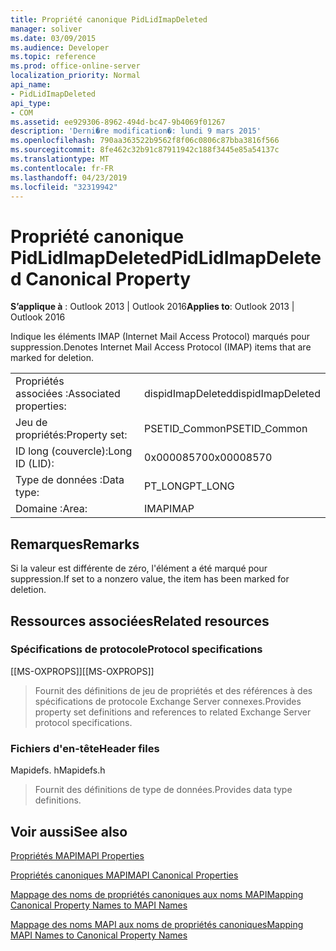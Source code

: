```yaml
---
title: Propriété canonique PidLidImapDeleted
manager: soliver
ms.date: 03/09/2015
ms.audience: Developer
ms.topic: reference
ms.prod: office-online-server
localization_priority: Normal
api_name:
- PidLidImapDeleted
api_type:
- COM
ms.assetid: ee929306-8962-494d-bc47-9b4069f01267
description: 'Derni�re modification�: lundi 9 mars 2015'
ms.openlocfilehash: 790aa363522b9562f8f06c0806c87bba3816f566
ms.sourcegitcommit: 8fe462c32b91c87911942c188f3445e85a54137c
ms.translationtype: MT
ms.contentlocale: fr-FR
ms.lasthandoff: 04/23/2019
ms.locfileid: "32319942"
---
```

# <a name="pidlidimapdeleted-canonical-property"></a><span data-ttu-id="5b890-103">Propriété canonique PidLidImapDeleted</span><span class="sxs-lookup"><span data-stu-id="5b890-103">PidLidImapDeleted Canonical Property</span></span>

  
  
<span data-ttu-id="5b890-104">**S’applique à** : Outlook 2013 | Outlook 2016</span><span class="sxs-lookup"><span data-stu-id="5b890-104">**Applies to**: Outlook 2013 | Outlook 2016</span></span> 
  
<span data-ttu-id="5b890-105">Indique les éléments IMAP (Internet Mail Access Protocol) marqués pour suppression.</span><span class="sxs-lookup"><span data-stu-id="5b890-105">Denotes Internet Mail Access Protocol (IMAP) items that are marked for deletion.</span></span>
  
|||
|:-----|:-----|
|<span data-ttu-id="5b890-106">Propriétés associées :</span><span class="sxs-lookup"><span data-stu-id="5b890-106">Associated properties:</span></span>  <br/> |<span data-ttu-id="5b890-107">dispidImapDeleted</span><span class="sxs-lookup"><span data-stu-id="5b890-107">dispidImapDeleted</span></span>  <br/> |
|<span data-ttu-id="5b890-108">Jeu de propriétés:</span><span class="sxs-lookup"><span data-stu-id="5b890-108">Property set:</span></span>  <br/> |<span data-ttu-id="5b890-109">PSETID_Common</span><span class="sxs-lookup"><span data-stu-id="5b890-109">PSETID_Common</span></span>  <br/> |
|<span data-ttu-id="5b890-110">ID long (couvercle):</span><span class="sxs-lookup"><span data-stu-id="5b890-110">Long ID (LID):</span></span>  <br/> |<span data-ttu-id="5b890-111">0x00008570</span><span class="sxs-lookup"><span data-stu-id="5b890-111">0x00008570</span></span>  <br/> |
|<span data-ttu-id="5b890-112">Type de données :</span><span class="sxs-lookup"><span data-stu-id="5b890-112">Data type:</span></span>  <br/> |<span data-ttu-id="5b890-113">PT_LONG</span><span class="sxs-lookup"><span data-stu-id="5b890-113">PT_LONG</span></span>  <br/> |
|<span data-ttu-id="5b890-114">Domaine :</span><span class="sxs-lookup"><span data-stu-id="5b890-114">Area:</span></span>  <br/> |<span data-ttu-id="5b890-115">IMAP</span><span class="sxs-lookup"><span data-stu-id="5b890-115">IMAP</span></span>  <br/> |
   
## <a name="remarks"></a><span data-ttu-id="5b890-116">Remarques</span><span class="sxs-lookup"><span data-stu-id="5b890-116">Remarks</span></span>

<span data-ttu-id="5b890-117">Si la valeur est différente de zéro, l'élément a été marqué pour suppression.</span><span class="sxs-lookup"><span data-stu-id="5b890-117">If set to a nonzero value, the item has been marked for deletion.</span></span>
  
## <a name="related-resources"></a><span data-ttu-id="5b890-118">Ressources associées</span><span class="sxs-lookup"><span data-stu-id="5b890-118">Related resources</span></span>

### <a name="protocol-specifications"></a><span data-ttu-id="5b890-119">Spécifications de protocole</span><span class="sxs-lookup"><span data-stu-id="5b890-119">Protocol specifications</span></span>

<span data-ttu-id="5b890-120">[[MS-OXPROPS]]</span><span class="sxs-lookup"><span data-stu-id="5b890-120">[[MS-OXPROPS]]</span></span> 
  
> <span data-ttu-id="5b890-121">Fournit des définitions de jeu de propriétés et des références à des spécifications de protocole Exchange Server connexes.</span><span class="sxs-lookup"><span data-stu-id="5b890-121">Provides property set definitions and references to related Exchange Server protocol specifications.</span></span>
    
### <a name="header-files"></a><span data-ttu-id="5b890-122">Fichiers d'en-tête</span><span class="sxs-lookup"><span data-stu-id="5b890-122">Header files</span></span>

<span data-ttu-id="5b890-123">Mapidefs. h</span><span class="sxs-lookup"><span data-stu-id="5b890-123">Mapidefs.h</span></span>
  
> <span data-ttu-id="5b890-124">Fournit des définitions de type de données.</span><span class="sxs-lookup"><span data-stu-id="5b890-124">Provides data type definitions.</span></span>
    
## <a name="see-also"></a><span data-ttu-id="5b890-125">Voir aussi</span><span class="sxs-lookup"><span data-stu-id="5b890-125">See also</span></span>



[<span data-ttu-id="5b890-126">Propriétés MAPI</span><span class="sxs-lookup"><span data-stu-id="5b890-126">MAPI Properties</span></span>](mapi-properties.md)
  
[<span data-ttu-id="5b890-127">Propriétés canoniques MAPI</span><span class="sxs-lookup"><span data-stu-id="5b890-127">MAPI Canonical Properties</span></span>](mapi-canonical-properties.md)
  
[<span data-ttu-id="5b890-128">Mappage des noms de propriétés canoniques aux noms MAPI</span><span class="sxs-lookup"><span data-stu-id="5b890-128">Mapping Canonical Property Names to MAPI Names</span></span>](mapping-canonical-property-names-to-mapi-names.md)
  
[<span data-ttu-id="5b890-129">Mappage des noms MAPI aux noms de propriétés canoniques</span><span class="sxs-lookup"><span data-stu-id="5b890-129">Mapping MAPI Names to Canonical Property Names</span></span>](mapping-mapi-names-to-canonical-property-names.md)


